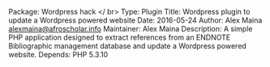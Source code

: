 Package: Wordpress hack </ br>
Type: Plugin
Title: Wordpress plugin to update a Wordpress powered website
Date: 2016-05-24
Author: Alex Maina <alexmaina@afroscholar.info>
Maintainer: Alex Maina
Description: A simple PHP application designed to extract references from an ENDNOTE Bibliographic management database and update a Wordpress powered website.
Depends: PHP 5.3.10
